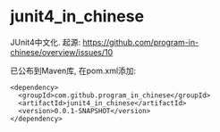 # junit4_in_chinese
JUnit4中文化. 起源: https://github.com/program-in-chinese/overview/issues/10

已公布到Maven库, 在pom.xml添加:
```
<dependency>
  <groupId>com.github.program_in_chinese</groupId>
  <artifactId>junit4_in_chinese</artifactId>
  <version>0.0.1-SNAPSHOT</version>
</dependency>
```
